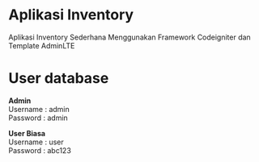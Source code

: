 # Aplikasi Inventory

Aplikasi Inventory Sederhana Menggunakan Framework Codeigniter dan Template AdminLTE

# User database
<strong>Admin</strong><br>
Username : admin<br>
Password : admin

<strong>User Biasa</strong><br>
Username : user<br>
Password : abc123
